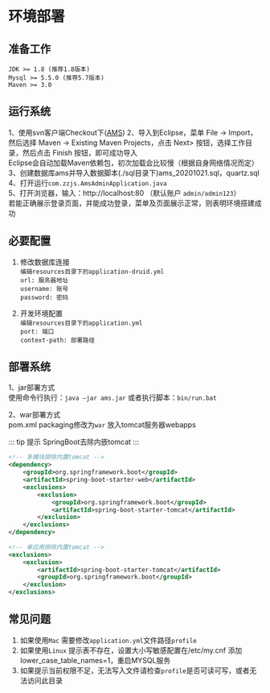 # 环境部署

## 准备工作

~~~
JDK >= 1.8 (推荐1.8版本)
Mysql >= 5.5.0 (推荐5.7版本)
Maven >= 3.0
~~~


## 运行系统

1、使用svn客户端Checkout下([AMS](http://172.16.101.21:9080/svn/bjxt_qiantai/code/AMS))
2、导入到Eclipse，菜单 File -> Import，然后选择 Maven -> Existing Maven Projects，点击 Next> 按钮，选择工作目录，然后点击 Finish 按钮，即可成功导入  
Eclipse会自动加载Maven依赖包，初次加载会比较慢（根据自身网络情况而定）  
3、创建数据库ams并导入数据脚本(./sql目录下)ams_20201021.sql，quartz.sql  
4、打开运行`com.zzjs.AmsAdminApplication.java`  
5、打开浏览器，输入：http://localhost:80 （默认账户 `admin/admin123`）  
若能正确展示登录页面，并能成功登录，菜单及页面展示正常，则表明环境搭建成功  



## 必要配置

1. 修改数据库连接  
   `编辑resources目录下的application-druid.yml`  
   `url: 服务器地址`  
   `username: 账号`  
   `password: 密码`
   
2. 开发环境配置  
   `编辑resources目录下的application.yml`  
   `port: 端口`  
   `context-path: 部署路径`


## 部署系统
  
1、jar部署方式  
   使用命令行执行：`java –jar ams.jar` 或者执行脚本：`bin/run.bat`  

2、war部署方式  
   pom.xml packaging修改为`war` 放入tomcat服务器webapps

::: tip 提示
SpringBoot去除内嵌tomcat
:::

```xml
<!-- 多模块排除内置tomcat -->
<dependency>
	<groupId>org.springframework.boot</groupId>
	<artifactId>spring-boot-starter-web</artifactId>
	<exclusions>
		<exclusion>
			<groupId>org.springframework.boot</groupId>
			<artifactId>spring-boot-starter-tomcat</artifactId>
		</exclusion>
	</exclusions>
</dependency>
		
<!-- 单应用排除内置tomcat -->		
<exclusions>
	<exclusion>
		<artifactId>spring-boot-starter-tomcat</artifactId>
		<groupId>org.springframework.boot</groupId>
	</exclusion>
</exclusions>
```


## 常见问题
1. 如果使用`Mac` 需要修改`application.yml`文件路径`profile`
2. 如果使用`Linux` 提示表不存在，设置大小写敏感配置在/etc/my.cnf 添加lower_case_table_names=1，重启MYSQL服务
3. 如果提示当前权限不足，无法写入文件请检查`profile`是否可读可写，或者无法访问此目录
